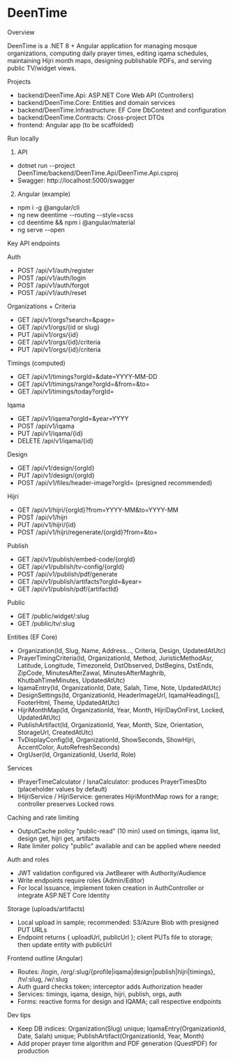 # DeenTime

Overview

DeenTime is a .NET 8 + Angular application for managing mosque organizations, computing daily prayer times, editing iqama schedules, maintaining Hijri month maps, designing publishable PDFs, and serving public TV/widget views.

Projects

- backend/DeenTime.Api: ASP.NET Core Web API (Controllers)
- backend/DeenTime.Core: Entities and domain services
- backend/DeenTime.Infrastructure: EF Core DbContext and configuration
- backend/DeenTime.Contracts: Cross-project DTOs
- frontend: Angular app (to be scaffolded)

Run locally

1) API
- dotnet run --project DeenTime/backend/DeenTime.Api/DeenTime.Api.csproj
- Swagger: http://localhost:5000/swagger

2) Angular (example)
- npm i -g @angular/cli
- ng new deentime --routing --style=scss
- cd deentime && npm i @angular/material
- ng serve --open

Key API endpoints

Auth
- POST /api/v1/auth/register
- POST /api/v1/auth/login
- POST /api/v1/auth/forgot
- POST /api/v1/auth/reset

Organizations + Criteria
- GET /api/v1/orgs?search=&page=
- GET /api/v1/orgs/{id or slug}
- PUT /api/v1/orgs/{id}
- GET /api/v1/orgs/{id}/criteria
- PUT /api/v1/orgs/{id}/criteria

Timings (computed)
- GET /api/v1/timings?orgId=&date=YYYY-MM-DD
- GET /api/v1/timings/range?orgId=&from=&to=
- GET /api/v1/timings/today?orgId=

Iqama
- GET /api/v1/iqama?orgId=&year=YYYY
- POST /api/v1/iqama
- PUT /api/v1/iqama/{id}
- DELETE /api/v1/iqama/{id}

Design
- GET /api/v1/design/{orgId}
- PUT /api/v1/design/{orgId}
- POST /api/v1/files/header-image?orgId= (presigned recommended)

Hijri
- GET /api/v1/hijri/{orgId}?from=YYYY-MM&to=YYYY-MM
- POST /api/v1/hijri
- PUT /api/v1/hijri/{id}
- POST /api/v1/hijri/regenerate/{orgId}?from=&to=

Publish
- GET /api/v1/publish/embed-code/{orgId}
- GET /api/v1/publish/tv-config/{orgId}
- POST /api/v1/publish/pdf/generate
- GET /api/v1/publish/artifacts?orgId=&year=
- GET /api/v1/publish/pdf/{artifactId}

Public
- GET /public/widget/:slug
- GET /public/tv/:slug

Entities (EF Core)

- Organization(Id, Slug, Name, Address..., Criteria, Design, UpdatedAtUtc)
- PrayerTimingCriteria(Id, OrganizationId, Method, JuristicMethodAsr, Latitude, Longitude, TimezoneId, DstObserved, DstBegins, DstEnds, ZipCode, MinutesAfterZawal, MinutesAfterMaghrib, KhutbahTimeMinutes, UpdatedAtUtc)
- IqamaEntry(Id, OrganizationId, Date, Salah, Time, Note, UpdatedAtUtc)
- DesignSettings(Id, OrganizationId, HeaderImageUrl, IqamaHeadings[], FooterHtml, Theme, UpdatedAtUtc)
- HijriMonthMap(Id, OrganizationId, Year, Month, HijriDayOnFirst, Locked, UpdatedAtUtc)
- PublishArtifact(Id, OrganizationId, Year, Month, Size, Orientation, StorageUrl, CreatedAtUtc)
- TvDisplayConfig(Id, OrganizationId, ShowSeconds, ShowHijri, AccentColor, AutoRefreshSeconds)
- OrgUser(Id, OrganizationId, UserId, Role)

Services

- IPrayerTimeCalculator / IsnaCalculator: produces PrayerTimesDto (placeholder values by default)
- IHijriService / HijriService: generates HijriMonthMap rows for a range; controller preserves Locked rows

Caching and rate limiting

- OutputCache policy "public-read" (10 min) used on timings, iqama list, design get, hijri get, artifacts
- Rate limiter policy "public" available and can be applied where needed

Auth and roles

- JWT validation configured via JwtBearer with Authority/Audience
- Write endpoints require roles (Admin/Editor)
- For local issuance, implement token creation in AuthController or integrate ASP.NET Core Identity

Storage (uploads/artifacts)

- Local upload in sample; recommended: S3/Azure Blob with presigned PUT URLs
- Endpoint returns { uploadUrl, publicUrl }; client PUTs file to storage; then update entity with publicUrl

Frontend outline (Angular)

- Routes: /login, /org/:slug/{profile|iqama|design|publish|hijri|timings}, /tv/:slug, /w/:slug
- Auth guard checks token; interceptor adds Authorization header
- Services: timings, iqama, design, hijri, publish, orgs, auth
- Forms: reactive forms for design and IQAMA; call respective endpoints

Dev tips

- Keep DB indices: Organization(Slug) unique; IqamaEntry(OrganizationId, Date, Salah) unique; PublishArtifact(OrganizationId, Year, Month)
- Add proper prayer time algorithm and PDF generation (QuestPDF) for production